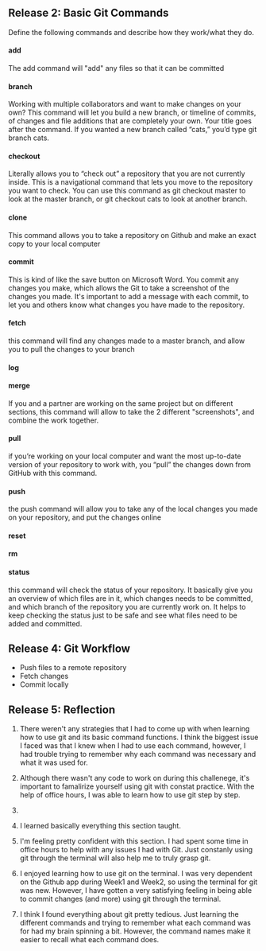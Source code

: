 ## Release 2: Basic Git Commands
Define the following commands and describe how they work/what they do.  


#### add
The add command will "add" any files so that it can be committed

#### branch
Working with multiple collaborators and want to make changes on your own? This command will let you build a new branch, or timeline of commits, of changes and file additions that are completely your own. Your title goes after the command. If you wanted a new branch called “cats,” you’d type git branch cats.

#### checkout
Literally allows you to “check out” a repository that you are not currently inside. This is a navigational command that lets you move to the repository you want to check. You can use this command as git checkout master to look at the master branch, or git checkout cats to look at another branch.

#### clone
This command allows you to take a repository on Github and make an exact copy to your local computer

#### commit
This is kind of like the save button on Microsoft Word. You commit any changes you make, which allows the Git to take a screenshot of the changes you made. It's important to add a message with each commit, to let you and others know what changes you have made to the repository.

#### fetch
this command will find any changes made to a master branch, and allow you to pull the changes to your branch

#### log

#### merge
If you and a partner are working on the same project but on different sections, this command will allow to take the 2 different "screenshots", and combine the work together.

#### pull
if you’re working on your local computer and want the most up-to-date version of your repository to work with, you “pull” the changes down from GitHub with this command.


#### push
the push command will allow you to take any of the local changes you made on your repository, and put the changes online


#### reset
<!-- Your defnition here -->

#### rm
<!-- Your defnition here -->

#### status
this command will check the status of your repository. It basically give you an overview of which files are in it, which changes needs to be committed, and which branch of the repository you are currently work on. It helps to keep checking the status just to be safe and see what files need to be added and committed. 


## Release 4: Git Workflow

- Push files to a remote repository
- Fetch changes
- Commit locally

## Release 5: Reflection

1) There weren't any strategies that I had to come up with when learning how to use git and its basic command functions. I think the biggest issue I faced was that I knew when I had to use each command, however, I had trouble trying to remember why each command was necessary and what it was used for. 

2) Although there wasn't any code to work on during this challenege, it's important to famalirize yourself using git with constat practice. With the help of office hours, I was able to learn how to use git step by step. 

3) 

4) I learned basically everything this section taught.

5) I'm feeling pretty confident with this section. I had spent some time in office hours to help with any issues I had with Git. Just constanly using git through the terminal will also help me to truly grasp git. 

6) I enjoyed learning how to use git on the terminal. I was very dependent on the Github app during Week1 and Week2, so using the terminal for git was new. However, I have gotten a very satisfying feeling in being able to commit changes (and more) using git through the terminal.

7) I think I found everything about git pretty tedious. Just learning the different commands and trying to remember what each command was for had my brain spinning a bit. However, the command names make it easier to recall what each command does.